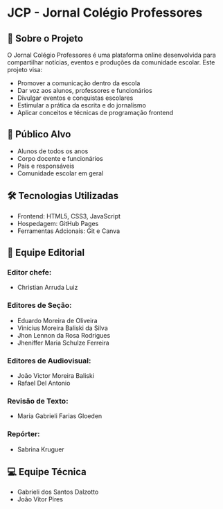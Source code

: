# JCP - Jornal Colégio Professores

## 📰 Sobre o Projeto
O Jornal Colégio Professores é uma plataforma online desenvolvida para compartilhar notícias, eventos e produções da comunidade escolar. Este projeto visa:
- Promover a comunicação dentro da escola
- Dar voz aos alunos, professores e funcionários
- Divulgar eventos e conquistas escolares
- Estimular a prática da escrita e do jornalismo
- Aplicar conceitos e técnicas de programação frontend

## 👥 Público Alvo
- Alunos de todos os anos
- Corpo docente e funcionários
- Pais e responsáveis
- Comunidade escolar em geral

## 🛠️ Tecnologias Utilizadas
- Frontend: HTML5, CSS3, JavaScript
- Hospedagem: GitHub Pages
- Ferramentas Adcionais: Git e Canva

## 📝 Equipe Editorial
### Editor chefe:
- Christian Arruda Luiz
### Editores de Seção:
- Eduardo Moreira de Oliveira
- Vinicius Moreira Baliski da Silva
- Jhon Lennon da Rosa Rodrigues
- Jheniffer Maria Schulze Ferreira
### Editores de Audiovisual:
- João Victor Moreira Baliski
- Rafael Del Antonio
### Revisão de Texto:
- Maria Gabrieli Farias Gloeden
### Repórter:
- Sabrina Kruguer

## 💻 Equipe Técnica
- Gabrieli dos Santos Dalzotto
- João Vitor Pires
